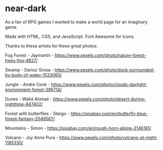 # near-dark
As a fan of RPG games I wanted to make a world page for an imaginary game.

Made with HTML, CSS, and JavaScript. Font Awesome for Icons.

Thanks to these artists for these great photos:

Fog Forest - Jaymantri - https://www.pexels.com/photo/nature-forest-trees-fog-4827/

Swamp - Dariuz Grosa - https://www.pexels.com/photo/dock-surrounded-by-body-of-water-1533060/

Jungle - Andre Cook - https://www.pexels.com/photo/clouds-daylight-environment-forest-396714/

Dunes - Walid Ahmad - https://www.pexels.com/photo/desert-during-nighttime-847402/

Forest with butterflies - Stergo - https://pixabay.com/en/butterfly-blue-forest-fantasy-2049567/

Mountains - Simon - https://pixabay.com/en/rough-horn-alpine-2146181/

Volcano - Joy Anne Pura - https://www.pexels.com/photo/volcano-at-night-1185330/